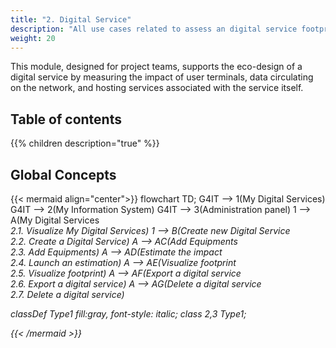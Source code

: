```yaml
---
title: "2. Digital Service"
description: "All use cases related to assess an digital service footprint"
weight: 20
---
```


This module, designed for project teams, supports the eco-design of a digital service by measuring the impact of user
terminals, data circulating on the network, and hosting services associated with the service itself.

## Table of contents

{{% children description="true" %}}

## Global Concepts

{{< mermaid align="center">}}
flowchart TD;
G4IT --> 1(My Digital Services)
G4IT --> 2(My Information System)
G4IT --> 3(Administration panel)
1 --> A(My Digital Services <br><i> 2.1. Visualize My Digital Services)
1 --> B(Create new Digital Service <br><i> 2.2. Create a Digital Service)
A --> AC(Add Equipments <br><i> 2.3. Add Equipments)
A --> AD(Estimate the impact <br><i> 2.4. Launch an estimation)
A --> AE(Visualize footprint <br><i> 2.5. Visualize footprint)
A --> AF(Export a digital service<br><i> 2.6. Export a digital service)
A --> AG(Delete a digital service<br><i> 2.7. Delete a digital service)

classDef Type1 fill:gray, font-style: italic;
class 2,3 Type1;

{{< /mermaid >}}
